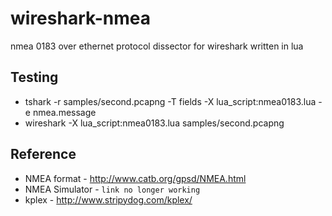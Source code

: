 # wireshark-nmea
nmea 0183 over ethernet protocol dissector for wireshark written in lua




## Testing
* tshark -r samples/second.pcapng -T fields -X lua_script:nmea0183.lua -e nmea.message
* wireshark -X lua_script:nmea0183.lua samples/second.pcapng


## Reference
* NMEA format - http://www.catb.org/gpsd/NMEA.html
* NMEA Simulator - `link no longer working`
* kplex - http://www.stripydog.com/kplex/

